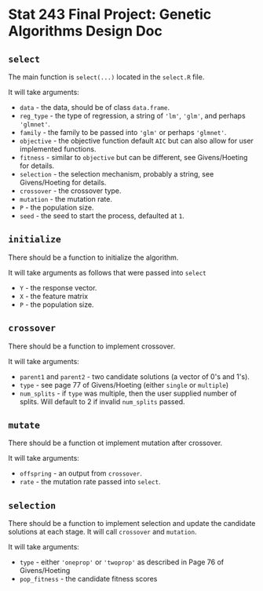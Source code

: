 # Stat 243 Final Project: Genetic Algorithms Design Doc

## `select`
The main function is `select(...)` located in the `select.R` file.

It will take arguments:
* `data` - the data, should be of class `data.frame`.
* `reg_type` - the type of regression, a string of `'lm'`, `'glm'`, and perhaps `'glmnet'`.
* `family` - the family to be passed into `'glm'` or perhaps `'glmnet'`.
* `objective` - the objective function default `AIC` but can also allow for user implemented functions.
* `fitness` - similar to `objective` but can be different, see Givens/Hoeting for details.
* `selection` - the selection mechanism, probably a string, see Givens/Hoeting for details.
* `crossover` - the crossover type.
* `mutation` - the mutation rate.
* `P` - the population size.
* `seed` - the seed to start the process, defaulted at `1`.

## `initialize`
There should be a function to initialize the algorithm.

It will take arguments as follows that were passed into `select`
* `Y` - the response vector.
* `X` - the feature matrix
* `P` - the population size.

## `crossover`
There should be a function to implement crossover.

It will take arguments:
* `parent1` and `parent2` - two candidate solutions (a vector of 0's and 1's).
* `type` - see page 77 of Givens/Hoeting (either `single` or `multiple`)
* `num_splits` - if `type` was multiple, then the user supplied number of splits. Will default to 2 if invalid `num_splits` passed.

## `mutate`
There should be a function ot implement mutation after crossover.

It will take arguments:
* `offspring` - an output from `crossover`.
* `rate` - the mutation rate passed into `select`.

## `selection`
There should be a function to implement selection and update the candidate solutions at each stage. It will call `crossover` and `mutation`.

It will take arguments:
* `type` - either `'oneprop'` or `'twoprop'` as described in Page 76 of Givens/Hoeting
* `pop_fitness` - the candidate fitness scores


